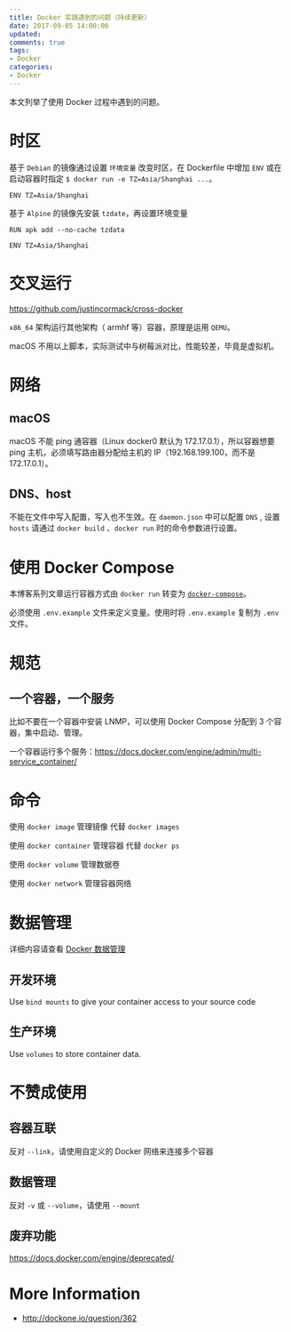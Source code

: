 ```yaml
---
title: Docker 实践遇到的问题（持续更新）
date: 2017-09-05 14:00:00
updated:
comments: true
tags:
- Docker
categories:
- Docker
---
```


本文列举了使用 Docker 过程中遇到的问题。

<!--more-->

# 时区

基于 `Debian` 的镜像通过设置 `环境变量` 改变时区，在 Dockerfile 中增加 `ENV` 或在启动容器时指定 `$ docker run -e TZ=Asia/Shanghai ...`。

```docker
ENV TZ=Asia/Shanghai
```

基于 `Alpine` 的镜像先安装 `tzdate`，再设置环境变量

```docker
RUN apk add --no-cache tzdata

ENV TZ=Asia/Shanghai
```

# 交叉运行

https://github.com/justincormack/cross-docker

`x86_64` 架构运行其他架构（ armhf 等）容器，原理是运用 `QEMU`。

macOS 不用以上脚本，实际测试中与树莓派对比，性能较差，毕竟是虚拟机。

# 网络

## macOS

macOS 不能 ping 通容器（Linux docker0 默认为 172.17.0.1），所以容器想要 ping 主机，必须填写路由器分配给主机的 IP（192.168.199.100，而不是 172.17.0.1）。

## DNS、host

不能在文件中写入配置，写入也不生效。在 `daemon.json` 中可以配置 `DNS` , 设置 `hosts` 请通过 `docker build` 、`docker run` 时的命令参数进行设置。

# 使用 Docker Compose

本博客系列文章运行容器方式由 `docker run` 转变为 [`docker-compose`](compose.html)。

必须使用 `.env.example` 文件来定义变量。使用时将 `.env.example` 复制为 `.env` 文件。

# 规范

## 一个容器，一个服务

比如不要在一个容器中安装 LNMP，可以使用 Docker Compose 分配到 3 个容器，集中启动、管理。

一个容器运行多个服务：https://docs.docker.com/engine/admin/multi-service_container/

# 命令

使用 `docker image` 管理镜像 代替 `docker images`

使用 `docker container` 管理容器 代替 `docker ps`

使用 `docker volume` 管理数据卷

使用 `docker network` 管理容器网络

# 数据管理

详细内容请查看 [Docker 数据管理](https://www.khs1994.com/docker/manage-application-data.html)

## 开发环境

Use `bind mounts` to give your container access to your source code

## 生产环境

Use `volumes` to store container data.

# 不赞成使用

## 容器互联

反对 `--link`，请使用自定义的 Docker 网络来连接多个容器

## 数据管理

反对 `-v` 或 `--volume`，请使用 `--mount`

## 废弃功能

https://docs.docker.com/engine/deprecated/

# More Information

* http://dockone.io/question/362
